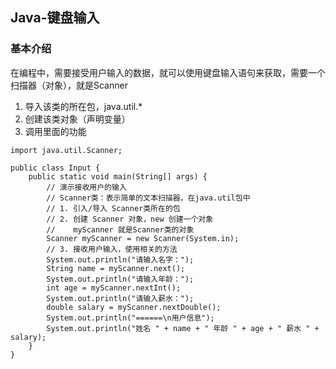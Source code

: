 ## Java-键盘输入

### 基本介绍

在编程中，需要接受用户输入的数据，就可以使用键盘输入语句来获取，需要一个扫描器（对象），就是Scanner

1. 导入该类的所在包，java.util.*
2. 创建该类对象（声明变量）
3. 调用里面的功能

```
import java.util.Scanner;

public class Input {
	public static void main(String[] args) {
		// 演示接收用户的输入
		// Scanner类：表示简单的文本扫描器，在java.util包中
		// 1. 引入/导入 Scanner类所在的包
		// 2. 创建 Scanner 对象，new 创建一个对象
		// 	  myScanner 就是Scanner类的对象
		Scanner myScanner = new Scanner(System.in);
		// 3. 接收用户输入，使用相关的方法
		System.out.println("请输入名字：");
		String name = myScanner.next();
		System.out.println("请输入年龄：");
		int age = myScanner.nextInt();
		System.out.println("请输入薪水：");
		double salary = myScanner.nextDouble();
		System.out.println("======\n用户信息");
		System.out.println("姓名 " + name + " 年龄 " + age + " 薪水 " + salary);
	}
}
```

